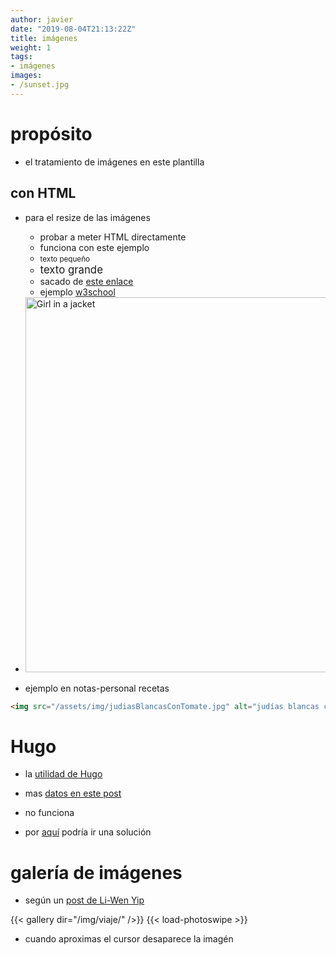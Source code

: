 ```yaml
---
author: javier
date: "2019-08-04T21:13:22Z"
title: imágenes
weight: 1
tags:
- imágenes
images:
- /sunset.jpg
---
```


# propósito

* el tratamiento de imágenes en este plantilla

## con HTML

* para el resize de las imágenes
  * probar a meter HTML directamente
  * funciona con este ejemplo
  * <small>texto pequeño</small>
  * <big>texto grande</big>
  * sacado de [este enlace](https://accelera.uab.cat/help.php?file=advanced_markdown.html#embedded)
  * ejemplo [w3school](https://www.w3schools.com/html/html_images.asp)

* <img src="/img_girl.jpg" alt="Girl in a jacket" style="width:500px;height:600px;">
<!-- * <img src="/img_girl.jpg" alt="Girl in a jacket" style="width:500px;"> -->

* ejemplo en notas-personal recetas

```html
<img src="/assets/img/judiasBlancasConTomate.jpg" alt="judías blancas con tomate" style="width:400px;"/>
```

# Hugo

* la [utilidad de Hugo](https://gohugo.io/about/new-in-032/#image-processing-examples)
* mas [datos en este post](https://discourse.gohugo.io/t/how-to-use-the-new-feature-image-processing-resize-fill-and-fit/9815)

* no funciona 
* por [aquí](https://discourse.gohugo.io/t/i-cant-get-resources-or-image-processing-to-work/10659/4) podría ir una solución

# galería de imágenes

* según un [post de Li-Wen Yip](https://www.liwen.id.au/heg/)

{{< gallery dir="/img/viaje/" />}} {{< load-photoswipe >}}

* cuando aproximas el cursor desaparece la imagén